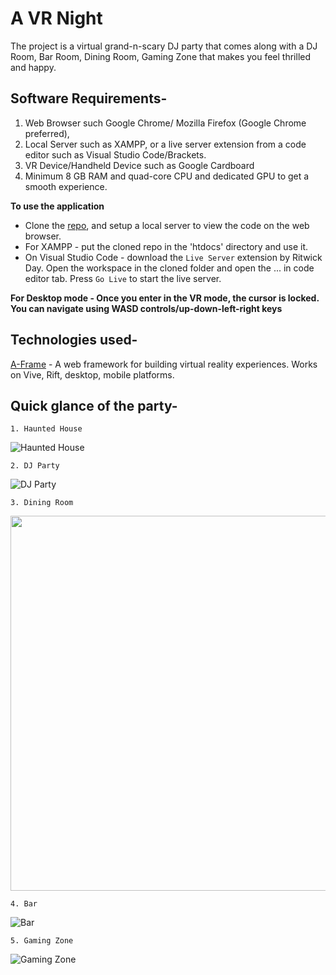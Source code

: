 # A VR Night 

The project is a virtual grand-n-scary DJ party that comes along with a DJ Room, Bar Room, Dining Room, Gaming Zone that makes you feel thrilled and happy.

## Software Requirements- 
1. Web Browser such Google Chrome/ Mozilla Firefox (Google Chrome preferred), 
2. Local Server such as XAMPP, or a live server extension from a code editor such as Visual Studio Code/Brackets.
3. VR Device/Handheld Device such as Google Cardboard
4. Minimum 8 GB RAM and quad-core CPU and dedicated GPU to get a smooth experience.

**To use the application**
- Clone the [repo](repo-URL), and setup a local server to view the code on the web browser.
- For XAMPP - put the cloned repo in the 'htdocs' directory and use it.
- On Visual Studio Code - download the `Live Server` extension by Ritwick Day. Open the workspace in the cloned folder and open the ... in code editor tab. Press `Go Live` to start the live server.

**For Desktop mode - Once you enter in the VR mode, the cursor is locked. You can navigate using WASD controls/up-down-left-right keys**

## Technologies used- 
[A-Frame](https://aframe.io/) - A web framework for building virtual reality experiences. Works on Vive, Rift, desktop, mobile platforms.

## Quick glance of the party-

    1. Haunted House
![Haunted House](https://github.com/ritikajha/vr-night/blob/main/gifs/home_gif.gif?raw=true)

    2. DJ Party
![DJ Party](https://github.com/ritikajha/vr-night/blob/main/gifs/dj_gif.gif?raw=true)

    3. Dining Room
 <img src="https://github.com/ritikajha/vr-night/blob/main/gifs/dining_gif.gif?raw=true" width="600"/>


    4. Bar
![Bar](https://github.com/ritikajha/vr-night/blob/main/gifs/bar_gif.gif?raw=true)

    5. Gaming Zone
![Gaming Zone](https://github.com/ritikajha/vr-night/blob/main/gifs/game_gif.gif?raw=true)
